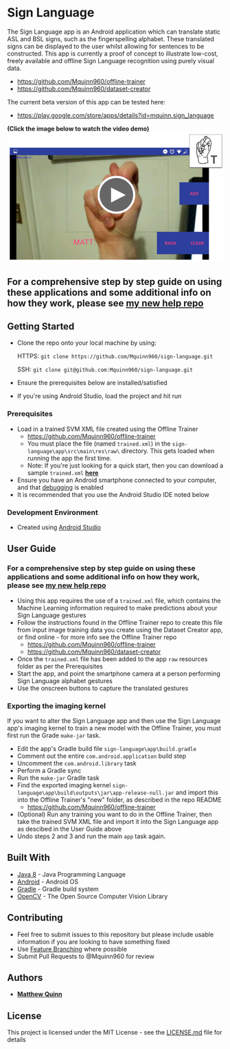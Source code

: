 # Sign Language
The Sign Language app is an Android application which can translate static ASL and BSL signs, such as the fingerspelling alphabet. These translated signs can be displayed to the user whilst allowing for sentences to be constructed. This app is currently a proof of concept to illustrate low-cost, freely available and offline Sign Language recognition using purely visual data.

* https://github.com/Mquinn960/offline-trainer
* https://github.com/Mquinn960/dataset-creator

The current beta version of this app can be tested here:
* https://play.google.com/store/apps/details?id=mquinn.sign_language

**(Click the image below to watch the video demo)**
[![Alt text](/Preview.png?raw=true "Preview")](https://youtu.be/8Ta_CMhd454)

## For a comprehensive step by step guide on using these applications and some additional info on how they work, please see [my new help repo](https://github.com/Mquinn960/sign-language-help)

## Getting Started

* Clone the repo onto your local machine by using:

    HTTPS: ```git clone https://github.com/Mquinn960/sign-language.git```
    
    SSH: ```git clone git@github.com:Mquinn960/sign-language.git```
   
* Ensure the prerequisites below are installed/satisfied
* If you're using Android Studio, load the project and hit run

### Prerequisites

* Load in a trained SVM XML file created using the Offline Trainer
  * https://github.com/Mquinn960/offline-trainer
  * You must place the file (named ```trained.xml```) in the  ```sign-language\app\src\main\res\raw\``` directory. This gets loaded when running the app the first time.
  * Note: If you're just looking for a quick start, then  you can download a sample ```trained.xml``` **[here](https://drive.google.com/open?id=12qacJUjiKk5l_TmHY-olxb72GG3Je7CI)**
* Ensure you have an Android smartphone connected to your computer, and that [debugging](https://developer.android.com/studio/debug/dev-options) is enabled
* It is recommended that you use the Android Studio IDE noted below

### Development Environment

* Created using [Android Studio](https://developer.android.com/studio)

## User Guide

### For a comprehensive step by step guide on using these applications and some additional info on how they work, please see [my new help repo](https://github.com/Mquinn960/sign-language-help)

* Using this app requires the use of a ```trained.xml``` file, which contains the Machine Learning information required to make predictions about your Sign Language gestures
* Follow the instructions found in the Offline Trainer repo to create this file from input image training data you create using the Dataset Creator app, or find online - for more info see the Offline Trainer repo
    * https://github.com/Mquinn960/offline-trainer
    * https://github.com/Mquinn960/dataset-creator
* Once the ```trained.xml``` file has been added to the app ```raw``` resources folder as per the Prerequisites
* Start the app, and point the smartphone camera at a person performing Sign Language alphabet gestures
* Use the onscreen buttons to capture the translated gestures

### Exporting the imaging kernel

If you want to alter the Sign Language app and then use the Sign Language app's imaging kernel to train a new model with the Offline Trainer, you must first run the Grade ```make-jar``` task.

* Edit the app's Gradle build file ```sign-language\app\build.gradle```
* Comment out the entire ```com.android.application``` build step
* Uncomment the ```com.android.library``` task
* Perform a Gradle sync
* Run the ```make-jar``` Gradle task
* Find the exported imaging kernel ```sign-language\app\build\outputs\jar\app-release-null.jar``` and import this into the Offline Trainer's "new" folder, as described in the repo README
  * https://github.com/Mquinn960/offline-trainer
* (Optional) Run any training you want to do in the Offline Trainer, then take the trained SVM XML file and import it into the Sign Language app as descibed in the User Guide above
* Undo steps 2 and 3 and run the main ```app``` task again.

## Built With

* [Java 8](https://www.oracle.com/technetwork/java/javase/overview/java8-2100321.html) - Java Programming Language
* [Android](https://www.android.com/) - Android OS
* [Gradle](https://gradle.org/) - Gradle build system
* [OpenCV](https://opencv.org/) - The Open Source Computer Vision Library 

## Contributing

* Feel free to submit issues to this repository but please include usable information if you are looking to have something fixed
* Use [Feature Branching](https://www.atlassian.com/git/tutorials/comparing-workflows/feature-branch-workflow) where possible
* Submit Pull Requests to @Mquinn960 for review

## Authors

* **[Matthew Quinn](http://mquinn.co.uk)**

## License

This project is licensed under the MIT License - see the [LICENSE.md](LICENSE.md) file for details
